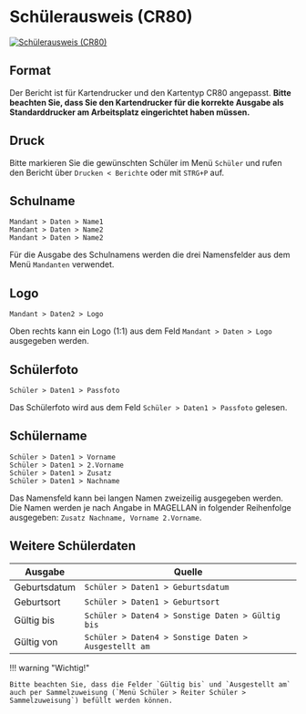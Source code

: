 # Schülerausweis (CR80)

[1]:/assets/images/schueler/cr80.png "Schülerausweis (CR80)"

[![Schülerausweis (CR80)][1]][1]

## Format

Der Bericht ist für Kartendrucker und den Kartentyp CR80 angepasst. **Bitte beachten Sie, dass Sie den Kartendrucker für die korrekte Ausgabe als Standarddrucker am Arbeitsplatz eingerichtet haben müssen.**

## Druck

Bitte markieren Sie die gewünschten Schüler im Menü `Schüler` und rufen den Bericht über `Drucken < Berichte` oder mit `STRG+P` auf.

## Schulname

`Mandant > Daten > Name1`<br/>`Mandant > Daten > Name2`<br/>`Mandant > Daten > Name2`<br/>

Für die Ausgabe des Schulnamens werden die drei Namensfelder aus dem Menü `Mandanten` verwendet.

## Logo

`Mandant > Daten2 > Logo`

Oben rechts kann ein Logo (1:1) aus dem Feld `Mandant > Daten > Logo` ausgegeben werden.

## Schülerfoto

`Schüler > Daten1 > Passfoto`

Das Schülerfoto wird aus dem Feld `Schüler > Daten1 > Passfoto` gelesen.

## Schülername

`Schüler > Daten1 > Vorname` <br/>`Schüler > Daten1 > 2.Vorname` <br/>`Schüler > Daten1 > Zusatz` <br/>`Schüler > Daten1 > Nachname` 

Das Namensfeld kann bei langen Namen zweizeilig ausgegeben werden. Die Namen werden je nach Angabe in MAGELLAN in folgender Reihenfolge ausgegeben: `Zusatz Nachname, Vorname 2.Vorname`.

## Weitere Schülerdaten

Ausgabe|Quelle
--|--
Geburtsdatum|`Schüler > Daten1 > Geburtsdatum`
Geburtsort|`Schüler > Daten1 > Geburtsort`
Gültig bis|`Schüler > Daten4 > Sonstige Daten > Gültig bis`
Gültig von|`Schüler > Daten4 > Sonstige Daten > Ausgestellt am`

!!! warning "Wichtig!"

    Bitte beachten Sie, dass die Felder `Gültig bis` und `Ausgestellt am` auch per Sammelzuweisung (`Menü Schüler > Reiter Schüler > Sammelzuweisung`) befüllt werden können.